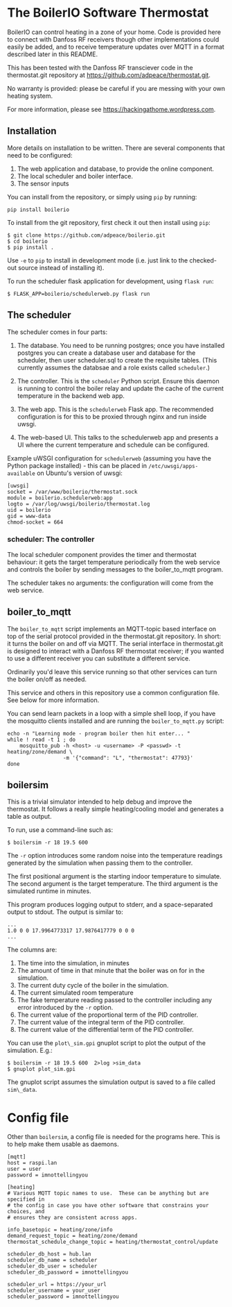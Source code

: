 # The BoilerIO Software Thermostat

BoilerIO can control heating in a zone of your home.  Code is provided here
to connect with Danfoss RF receivers though other implementations could
easily be added, and to receive temperature updates over MQTT in a format
described later in this README.

This has been tested with the Danfoss RF transciever code in the thermostat.git
repository at https://github.com/adpeace/thermostat.git.

No warranty is provided: please be careful if you are messing with your own
heating system.

For more information, please see https://hackingathome.wordpress.com.

## Installation

More details on installation to be written.  There are several components that
need to be configured:

1.  The web application and database, to provide the online component.
1.  The local scheduler and boiler interface.
1.  The sensor inputs

You can install from the repository, or simply using `pip` by running:

```
pip install boilerio
```

To install from the git repository, first check it out then install using `pip`:

```
$ git clone https://github.com/adpeace/boilerio.git
$ cd boilerio
$ pip install .
```

Use `-e` to `pip` to install in development mode (i.e. just link to the
checked-out source instead of installing it).

To run the scheduler flask application for development, using `flask run`:

```
$ FLASK_APP=boilerio/schedulerweb.py flask run
```

## The scheduler

The scheduler comes in four parts:

1.  The database.  You need to be running postgres; once you have installed
postgres you can create a database user and database for the scheduler, then
user scheduler.sql to create the requisite tables.  (This currently assumes the
databsae and a role exists called `scheduler`.)

2.  The controller.  This is the `scheduler` Python script.  Ensure this daemon
is running to control the boiler relay and update the cache of the current
temperature in the backend web app.

3.  The web app.  This is the `schedulerweb` Flask app.  The recommended
configuration is for this to be proxied through nginx and run inside uwsgi.

4.  The web-based UI.  This talks to the schedulerweb app and presents a UI
where the current temperature and schedule can be configured.

Example uWSGI configuration for `schedulerweb` (assuming you have the Python
package installed) - this can be placed in `/etc/uwsgi/apps-available` on
Ubuntu's version of uwsgi:

```
[uwsgi]
socket = /var/www/boilerio/thermostat.sock
module = boilerio.schedulerweb:app
logto = /var/log/uwsgi/boilerio/thermostat.log
uid = boilerio
gid = www-data
chmod-socket = 664
```

### scheduler: The controller

The local scheduler component provides the timer and thermostat behaviour: it
gets the target temperature periodically from the web service and controls the
boiler by sending messages to the boiler\_to\_mqtt program.

The scheduler takes no arguments: the configuration will come from the web
service.

## boiler\_to\_mqtt

The `boiler_to_mqtt` script implements an MQTT-topic based interface on top
of the serial protocol provided in the thermostat.git repository.  In short: it
turns the boiler on and off via MQTT.  The serial interface in thermostat.git is
designed to interact with a Danfoss RF thermostat receiver; if you wanted to use
a different receiver you can substitute a different service.

Ordinarily you'd leave this service running so that other services can turn the
boiler on/off as needed.

This service and others in this repository use a common configuration file.  See
below for more information.

You can send learn packets in a loop with a simple shell loop, if you have the
mosquitto clients installed and are running the `boiler_to_mqtt.py` script:

```
echo -n "Learning mode - program boiler then hit enter... "
while ! read -t 1 ; do
    mosquitto_pub -h <host> -u <username> -P <passwd> -t heating/zone/demand \
                  -m '{"command": "L", "thermostat": 47793}'
done
```

## boilersim

This is a trivial simulator intended to help debug and improve the thermostat.
It follows a really simple heating/cooling model and generates a table as
output.

To run, use a command-line such as:

```
$ boilersim -r 18 19.5 600
```

The `-r` option introduces some random noise into the temperature readings
generated by the simulation when passing them to the controller.

The first positional argument is the starting indoor temperature to simulate.
The second argument is the target temperature.  The third argument is
the simulated runtime in minutes.

This program produces logging output to stderr, and a space-separated output to
stdout.  The output is similar to:

```
...
1.0 0 0 17.9964773317 17.9876417779 0 0 0
...
```

The columns are:

1. The time into the simulation, in minutes
2. The amount of time in that minute that the boiler was on for in the
simulation.
3. The current duty cycle of the boiler in the simulation.
4. The current simulated room temperature
5. The fake temperature reading passed to the controller including any error
introduced by the `-r` option.
6. The current value of the proportional term of the PID controller.
7. The current value of the integral term of the PID controller.
8. The current value of the differential term of the PID controller.

You can use the `plot\_sim.gpi` gnuplot script to plot the output of the
simulation.  E.g.:

```
$ boilersim -r 18 19.5 600  2>log >sim_data
$ gnuplot plot_sim.gpi
```

The gnuplot script assumes the simulation output is saved to a file called
`sim\_data`.

# Config file

Other than `boilersim`, a config file is needed for the programs here.  This is
to help make them usable as daemons.

```
[mqtt]
host = raspi.lan
user = user
password = imnottellingyou

[heating]
# Various MQTT topic names to use.  These can be anything but are specified in
# the config in case you have other software that constrains your choices, and
# ensures they are consistent across apps.

info_basetopic = heating/zone/info
demand_request_topic = heating/zone/demand
thermostat_schedule_change_topic = heating/thermostat_control/update

scheduler_db_host = hub.lan
scheduler_db_name = scheduler
scheduler_db_user = scheduler
scheduler_db_password = imnottellingyou

scheduler_url = https://your_url
scheduler_username = your_user
scheduler_password = imnottellingyou
```

